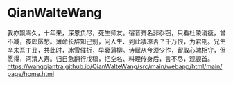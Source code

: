 # QianWalteWang
我亦飘零久，十年来，深恩负尽，死生师友。宿昔齐名非忝窃，只看杜陵消瘦，曾不减，夜郎孱愁。薄命长辞知己别，问人生、到此凄凉否？千万恨，为君剖。兄生辛未吾丁丑，共此时，冰雪催折，早衰蒲柳。诗赋从今须少作，留取心魄相守，但愿得，河清人寿。归日急翻行戌稿，把空名、料理传身后，言不尽，观顿首。
https://wangqiantra.github.io/QianWalteWang/src/main/webapp/html/main/page/home.html

